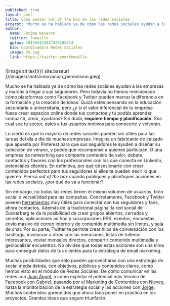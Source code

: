 ```yaml
---
published: true
layout: post
title: Cómo pensar out of the box en las redes sociales
excerpt: "Mucho se ha hablado ya de cómo las redes sociales ayudan a las empresas y marcas a llegar a sus seguidores. Pero todavía no hemos mencionado cómo plataformas como Facebook y Twitter pueden marcar la diferencia en la formación y la creación de ideas. Quizá estés pensando en la educación secundaria o universitaria, pero ¿y si el valor diferencial de tu empresa fuese crear espacios online donde tus contactos y tú podáis aprender, compartir, crear, ayudaros? Sin duda, requiere tiempo y planificación. Sea cual sea tu sector, dales a tus usuarios motivos para conocerte y volverán."
author:
  name: Fátima Navarro
  twitter: fnmaillo
  gplus: 104394152817479105314 
  bio: Coordinadora Redes Sociales
  image: fn.jpg
  link: https://twitter.com/fnmaillo
---
```

![image alt text]({{ site.baseurl }}/images/shots/innovacion_periodismo.jpeg)

Mucho se ha hablado ya de cómo las redes sociales ayudan a las empresas y marcas a llegar a sus seguidores. Pero todavía no hemos mencionado cómo plataformas como Facebook y Twitter pueden marcar la diferencia en la formación y la creación de ideas. Quizá estés pensando en la educación secundaria o universitaria, pero ¿y si el valor diferencial de tu empresa fuese crear espacios online donde tus contactos y tú podáis aprender, compartir, crear, ayudaros? Sin duda, **requiere tiempo y planificación**. Sea cual sea tu sector, dales a tus usuarios motivos para conocerte y volverán.

Lo cierto es que la mayoría de redes sociales pueden ser útiles para las tareas del día a día de muchas empresas. Imagina un fabricante de calzado que apuesta por Pinterest para que sus seguidores le ayuden a diseñar su colección de verano, y puede que recompense a quienes participan. O una empresa de networking que comparte contenido de valor, debate, contactos y favores con los profesionales con los que conecta en LinkedIn, potenciales clientes. En definitiva, por qué obsesionarte con crear contenidos perfectos para tus seguidores si ellos te pueden decir lo que quieren. Piensa _out of the box_ cuando publiques y planifiques acciones en las redes sociales, ¿por qué no va a funcionar?

Sin embargo, no todas las redes tienen el mismo volumen de usuarios, tirón social o versatilidad para las campañas. Concretamente, Facebook y Twitter poseen [herramientas](http://www.educando.edu.do/articulos/docente/crea-una-clase-innovadora-y-divertida-con-las-redes-sociales-parte-1/) muy útiles para conectar con tus seguidores y fans, ahora contactos. Además de la tradicional página, la red social de Zuckerberg te da la posibilidad de crear grupos abiertos, cerrados y secretos, aplicaciones ad hoc y suscripciones RSS, eventos, encuestas, envío masivo de correo interno y de contenido multimedia sin límites, y sala de chat. Por su parte, Twitter te permite crear hilos de conversación con los hashtags, involucrar a otros con las menciones, listas de tuiteros interesantes, enviar mensajes directos, compartir contenido multimedia y geolocalizar encuentros. No olvides que todas estas acciones son una mina para conseguir datos de tus clientes para tu estrategia de email marketing.

Muchas posibilidades que sólo pueden aprovecharse con una estrategia de social media detrás, con objetivos, públicos y contenidos claros, como hemos visto en el módulo de Redes Sociales. De cómo comunicar en las redes con [Juan Ángel](http://twitter.com/jaconca), a cómo explotar el potencial más técnico de Facebook con [Gabriel](https://twitter.com/gabicuesta/), pasando por el Marketing de Contenidos con [Nieves](https://twitter.com/nievesmontero), hasta la monitorización de la estrategia social y las acciones con [Jorge](https://twitter.com/jbaron10). Muchos contenidos aprendidos que ahora toca poner en práctica en los proyectos. Grandes ideas que seguro triunfarán.

